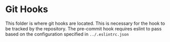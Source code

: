 # Git Hooks
This folder is where git hooks are located. This is necessary for the hook to be tracked by the repository. The pre-commit hook requires eslint to pass based on the configuration specified in `../.eslintrc.json`

